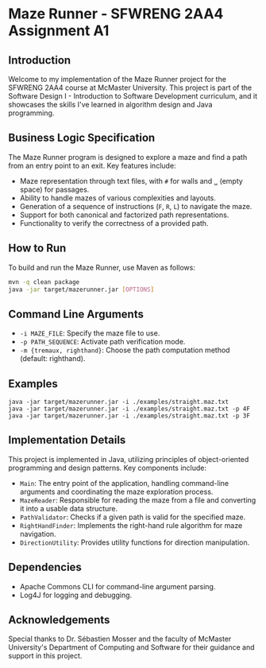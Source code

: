 # Maze Runner - SFWRENG 2AA4 Assignment A1

## Introduction

Welcome to my implementation of the Maze Runner project for the SFWRENG 2AA4 course at McMaster University. This project is part of the Software Design I - Introduction to Software Development curriculum, and it showcases the skills I've learned in algorithm design and Java programming.

## Business Logic Specification

The Maze Runner program is designed to explore a maze and find a path from an entry point to an exit. Key features include:

- Maze representation through text files, with `#` for walls and `␣` (empty space) for passages.
- Ability to handle mazes of various complexities and layouts.
- Generation of a sequence of instructions (`F`, `R`, `L`) to navigate the maze.
- Support for both canonical and factorized path representations.
- Functionality to verify the correctness of a provided path.

## How to Run

To build and run the Maze Runner, use Maven as follows:

```bash
mvn -q clean package
java -jar target/mazerunner.jar [OPTIONS]
```

## Command Line Arguments

- `-i MAZE_FILE`: Specify the maze file to use.
- `-p PATH_SEQUENCE`: Activate path verification mode.
- `-m {tremaux, righthand}`: Choose the path computation method (default: righthand).

## Examples
```
java -jar target/mazerunner.jar -i ./examples/straight.maz.txt
java -jar target/mazerunner.jar -i ./examples/straight.maz.txt -p 4F
java -jar target/mazerunner.jar -i ./examples/straight.maz.txt -p 3F
```

## Implementation Details

This project is implemented in Java, utilizing principles of object-oriented programming and design patterns. Key components include:

- `Main`: The entry point of the application, handling command-line arguments and coordinating the maze exploration process.
- `MazeReader`: Responsible for reading the maze from a file and converting it into a usable data structure.
- `PathValidator`: Checks if a given path is valid for the specified maze.
- `RightHandFinder`: Implements the right-hand rule algorithm for maze navigation.
- `DirectionUtility`: Provides utility functions for direction manipulation.

## Dependencies

- Apache Commons CLI for command-line argument parsing.
- Log4J for logging and debugging.

## Acknowledgements

Special thanks to Dr. Sébastien Mosser and the faculty of McMaster University's Department of Computing and Software for their guidance and support in this project.